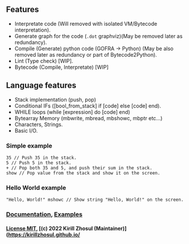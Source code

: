 ## Features
- Interpretate code (Will removed with isolated VM/Bytecode interpretation).
- Generate graph for the code (`.dot` graphviz)(May be removed later as redundancy).
- Compile (Generate) python code (GOFRA -> Python) (May be also removed later as redundancy or part of Bytecode2Python).
- Lint (Type check) [WIP].
- Bytecode (Compile, Interpretate) [WIP]

## Language features
- Stack implementation (push, pop)
- Conditional IFs ([bool_from_stack] if [code] else [code] end).
- WHILE loops (while [expression] do [code] end)
- Bytearray Memory (mbwrite, mbread, mbshowc, mbptr etc...)
- Characters, Strings.
- Basic I/O.

### Simple example
```
35 // Push 35 in the stack.
5 // Push 5 in the stack.
+ // Pop both 35 and 5, and push their sum in the stack.
show // Pop value from the stack and show it on the screen.
```
### Hello World example
```
"Hello, World!" mshowc // Show string "Hello, World!" on the screen.
```

### [Documentation](https://github.com/gofra-lang/core/blob/main/DOCUMENTATION.md), [Examples](https://github.com/gofra-lang/core/tree/main/examples)
#### [License MIT](https://github.com/gofra-lang/core/blob/main/LICENSE), [(c) 2022 Kirill Zhosul (Maintainer)](https://kirillzhosul.github.io/

